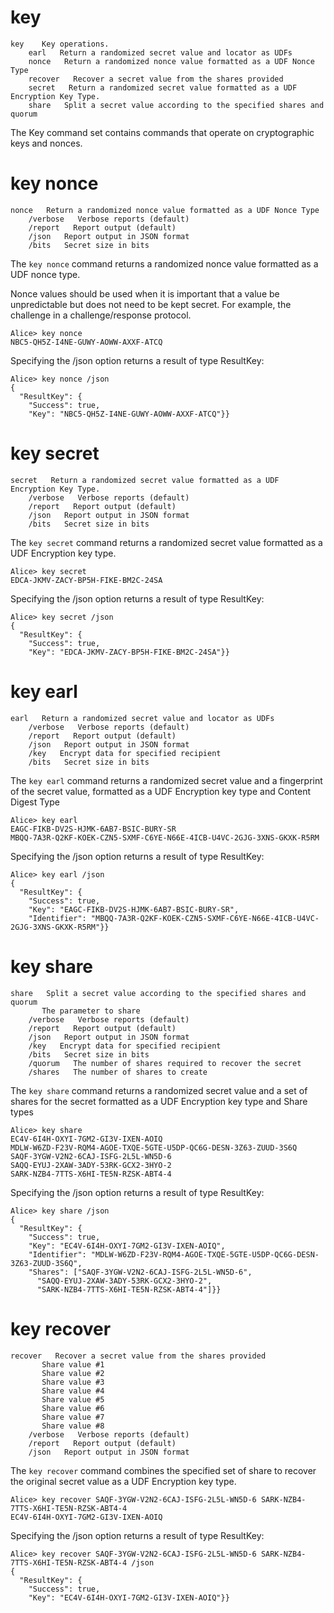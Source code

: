 
# key

````
key    Key operations.
    earl   Return a randomized secret value and locator as UDFs
    nonce   Return a randomized nonce value formatted as a UDF Nonce Type
    recover   Recover a secret value from the shares provided
    secret   Return a randomized secret value formatted as a UDF Encryption Key Type.
    share   Split a secret value according to the specified shares and quorum
````

The Key command set contains commands that operate on cryptographic keys and
nonces.


# key nonce

````
nonce   Return a randomized nonce value formatted as a UDF Nonce Type
    /verbose   Verbose reports (default)
    /report   Report output (default)
    /json   Report output in JSON format
    /bits   Secret size in bits
````


The `key nonce` command returns a randomized nonce value formatted as a UDF nonce type.

Nonce values should be used when it is important that a value be unpredictable but 
does not need to be kept secret. For example, the challenge in a challenge/response
protocol.


````
Alice> key nonce
NBC5-QH5Z-I4NE-GUWY-AOWW-AXXF-ATCQ
````

Specifying the /json option returns a result of type ResultKey:

````
Alice> key nonce /json
{
  "ResultKey": {
    "Success": true,
    "Key": "NBC5-QH5Z-I4NE-GUWY-AOWW-AXXF-ATCQ"}}
````

# key secret

````
secret   Return a randomized secret value formatted as a UDF Encryption Key Type.
    /verbose   Verbose reports (default)
    /report   Report output (default)
    /json   Report output in JSON format
    /bits   Secret size in bits
````

The `key secret` command returns a randomized secret value formatted as a UDF Encryption 
key type.


````
Alice> key secret
EDCA-JKMV-ZACY-BP5H-FIKE-BM2C-24SA
````

Specifying the /json option returns a result of type ResultKey:

````
Alice> key secret /json
{
  "ResultKey": {
    "Success": true,
    "Key": "EDCA-JKMV-ZACY-BP5H-FIKE-BM2C-24SA"}}
````


# key earl

````
earl   Return a randomized secret value and locator as UDFs
    /verbose   Verbose reports (default)
    /report   Report output (default)
    /json   Report output in JSON format
    /key   Encrypt data for specified recipient
    /bits   Secret size in bits
````

The `key earl` command returns a randomized secret value and a fingerprint of the secret 
value, formatted as a UDF Encryption key type and Content Digest Type


````
Alice> key earl
EAGC-FIKB-DV2S-HJMK-6AB7-BSIC-BURY-SR
MBQQ-7A3R-Q2KF-KOEK-CZN5-SXMF-C6YE-N66E-4ICB-U4VC-2GJG-3XNS-GKXK-R5RM
````

Specifying the /json option returns a result of type ResultKey:

````
Alice> key earl /json
{
  "ResultKey": {
    "Success": true,
    "Key": "EAGC-FIKB-DV2S-HJMK-6AB7-BSIC-BURY-SR",
    "Identifier": "MBQQ-7A3R-Q2KF-KOEK-CZN5-SXMF-C6YE-N66E-4ICB-U4VC-2GJG-3XNS-GKXK-R5RM"}}
````

# key share

````
share   Split a secret value according to the specified shares and quorum
       The parameter to share
    /verbose   Verbose reports (default)
    /report   Report output (default)
    /json   Report output in JSON format
    /key   Encrypt data for specified recipient
    /bits   Secret size in bits
    /quorum   The number of shares required to recover the secret
    /shares   The number of shares to create
````

The `key share` command returns a randomized secret value and a set of shares for the secret
formatted as a UDF Encryption key type and Share types


````
Alice> key share
EC4V-6I4H-OXYI-7GM2-GI3V-IXEN-AOIQ
MDLW-W6ZD-F23V-RQM4-AGOE-TXQE-5GTE-U5DP-QC6G-DESN-3Z63-ZUUD-3S6Q
SAQF-3YGW-V2N2-6CAJ-ISFG-2L5L-WN5D-6
SAQQ-EYUJ-2XAW-3ADY-53RK-GCX2-3HYO-2
SARK-NZB4-7TTS-X6HI-TE5N-RZSK-ABT4-4
````

Specifying the /json option returns a result of type ResultKey:

````
Alice> key share /json
{
  "ResultKey": {
    "Success": true,
    "Key": "EC4V-6I4H-OXYI-7GM2-GI3V-IXEN-AOIQ",
    "Identifier": "MDLW-W6ZD-F23V-RQM4-AGOE-TXQE-5GTE-U5DP-QC6G-DESN-3Z63-ZUUD-3S6Q",
    "Shares": ["SAQF-3YGW-V2N2-6CAJ-ISFG-2L5L-WN5D-6",
      "SAQQ-EYUJ-2XAW-3ADY-53RK-GCX2-3HYO-2",
      "SARK-NZB4-7TTS-X6HI-TE5N-RZSK-ABT4-4"]}}
````


# key recover

````
recover   Recover a secret value from the shares provided
       Share value #1
       Share value #2
       Share value #3
       Share value #4
       Share value #5
       Share value #6
       Share value #7
       Share value #8
    /verbose   Verbose reports (default)
    /report   Report output (default)
    /json   Report output in JSON format
````

The `key recover` command combines the specified set of share to recover the original secret 
value as a UDF Encryption key type.


````
Alice> key recover SAQF-3YGW-V2N2-6CAJ-ISFG-2L5L-WN5D-6 SARK-NZB4-7TTS-X6HI-TE5N-RZSK-ABT4-4
EC4V-6I4H-OXYI-7GM2-GI3V-IXEN-AOIQ
````

Specifying the /json option returns a result of type ResultKey:

````
Alice> key recover SAQF-3YGW-V2N2-6CAJ-ISFG-2L5L-WN5D-6 SARK-NZB4-7TTS-X6HI-TE5N-RZSK-ABT4-4 /json
{
  "ResultKey": {
    "Success": true,
    "Key": "EC4V-6I4H-OXYI-7GM2-GI3V-IXEN-AOIQ"}}
````


